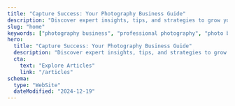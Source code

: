 ```yaml
---
title: "Capture Success: Your Photography Business Guide"
description: "Discover expert insights, tips, and strategies to grow your photography business. From client management to pricing strategies, we've got you covered."
slug: "home"
keywords: ["photography business", "professional photography", "photo business tips"]
hero:
  title: "Capture Success: Your Photography Business Guide"
  description: "Discover expert insights, tips, and strategies to grow your photography business. From client management to pricing strategies, we've got you covered."
  cta:
    text: "Explore Articles"
    link: "/articles"
schema:
  type: "WebSite"
  dateModified: "2024-12-19"
---
```

